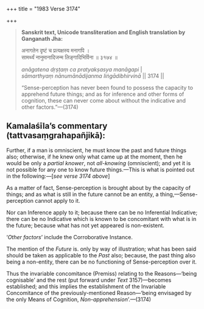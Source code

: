 +++
title = "1983 Verse 3174"

+++
> **Sanskrit text, Unicode transliteration and English translation by Ganganath Jha:** 
>
> अनागतेन दृष्टं च प्रत्यक्षस्य मनागपि ।  
> सामर्थ्यं नानुमानादिजन्म लिङ्गादिभिर्विना ॥ ३१७४ ॥ 
>
> *anāgatena dṛṣṭaṃ ca pratyakṣasya manāgapi* \|  
> *sāmarthyaṃ nānumānādijanma liṅgādibhirvinā* \|\| 3174 \|\| 
>
> “Sense-perception has never been found to possess the capacity to apprehend future things; and as for inference and other forms of cognition, these can never come about without the indicative and other factors.”—(3174)



## Kamalaśīla’s commentary (tattvasaṃgrahapañjikā):

Further, if a man is omniscient, he must know the past and future things also; otherwise, if he knew only what came up at the moment, then he would be only a *partial knower*, not *all-knowing* (omniscient); and yet it is not possible for any one to know future things.—This is what is pointed out in the following:—[*see verse 3174 above*]

As a matter of fact, Sense-perception is brought about by the capacity of things; and as what is still in the future cannot be an entity, a thing,—Sense-perception cannot apply to it.

Nor can Inference apply to it; because there can be no Inferential Indicative; there can be no Indicative which is known to be concomitant with what is in the future; because what has not yet appeared is non-existent.

‘*Other factors*’ include the Corroborative Instance.

The mention of the *Future* is. only by way of illustration; what has been said should be taken as applicable to the *Past* also; because, the past thing also being a non-entity, there can be no functioning of Sense-perception over it.

Thus the invariable concomitance (Premiss) relating to the Reasons—‘being cognisable’ and the rest (put forward under *Text* 3157)—becomes established; and this implies the establishment of the Invariable Concomitance of the previously-mentioned Reason—‘being envisaged by the only Means of Cognition, *Non-apprehension*’.—(3174)


